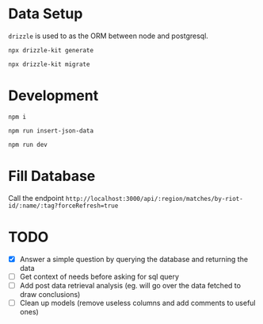 # Data Setup

`drizzle` is used to as the ORM between node and postgresql.

`npx drizzle-kit generate`

`npx drizzle-kit migrate`

# Development

`npm i`

`npm run insert-json-data`

`npm run dev`

# Fill Database

Call the endpoint `http://localhost:3000/api/:region/matches/by-riot-id/:name/:tag?forceRefresh=true`

# TODO

- [x] Answer a simple question by querying the database and returning the data
- [ ] Get context of needs before asking for sql query
- [ ] Add post data retrieval analysis (eg. will go over the data fetched to draw conclusions)
- [ ] Clean up models (remove useless columns and add comments to useful ones)

